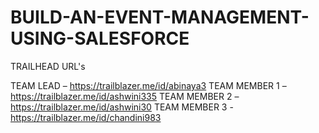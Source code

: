 # BUILD-AN-EVENT-MANAGEMENT-USING-SALESFORCE

TRAILHEAD URL's

TEAM LEAD – https://trailblazer.me/id/abinaya3 
TEAM MEMBER 1 – https://trailblazer.me/id/ashwini335 
TEAM MEMBER 2 – https://trailblazer.me/id/ashwini30 
TEAM MEMBER 3 - https://trailblazer.me/id/chandini983 

